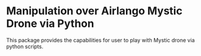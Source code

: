 
# Manipulation over Airlango Mystic Drone via Python

This package provides the capabilities for user to play with Mystic drone via python scripts.
